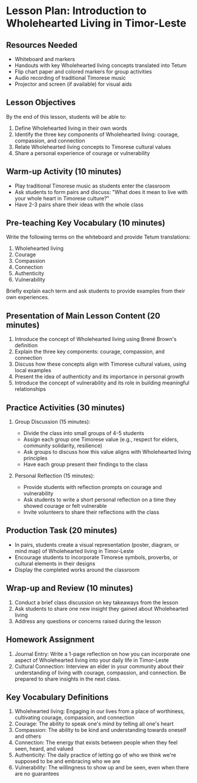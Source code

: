 # Lesson Plan: Introduction to Wholehearted Living in Timor-Leste

## Resources Needed
- Whiteboard and markers
- Handouts with key Wholehearted living concepts translated into Tetum
- Flip chart paper and colored markers for group activities
- Audio recording of traditional Timorese music
- Projector and screen (if available) for visual aids

## Lesson Objectives
By the end of this lesson, students will be able to:
1. Define Wholehearted living in their own words
2. Identify the three key components of Wholehearted living: courage, compassion, and connection
3. Relate Wholehearted living concepts to Timorese cultural values
4. Share a personal experience of courage or vulnerability

## Warm-up Activity (10 minutes)
- Play traditional Timorese music as students enter the classroom
- Ask students to form pairs and discuss: "What does it mean to live with your whole heart in Timorese culture?"
- Have 2-3 pairs share their ideas with the whole class

## Pre-teaching Key Vocabulary (10 minutes)
Write the following terms on the whiteboard and provide Tetum translations:
1. Wholehearted living
2. Courage
3. Compassion
4. Connection
5. Authenticity
6. Vulnerability

Briefly explain each term and ask students to provide examples from their own experiences.

## Presentation of Main Lesson Content (20 minutes)
1. Introduce the concept of Wholehearted living using Brené Brown's definition
2. Explain the three key components: courage, compassion, and connection
3. Discuss how these concepts align with Timorese cultural values, using local examples
4. Present the idea of authenticity and its importance in personal growth
5. Introduce the concept of vulnerability and its role in building meaningful relationships

## Practice Activities (30 minutes)
1. Group Discussion (15 minutes):
   - Divide the class into small groups of 4-5 students
   - Assign each group one Timorese value (e.g., respect for elders, community solidarity, resilience)
   - Ask groups to discuss how this value aligns with Wholehearted living principles
   - Have each group present their findings to the class

2. Personal Reflection (15 minutes):
   - Provide students with reflection prompts on courage and vulnerability
   - Ask students to write a short personal reflection on a time they showed courage or felt vulnerable
   - Invite volunteers to share their reflections with the class

## Production Task (20 minutes)
- In pairs, students create a visual representation (poster, diagram, or mind map) of Wholehearted living in Timor-Leste
- Encourage students to incorporate Timorese symbols, proverbs, or cultural elements in their designs
- Display the completed works around the classroom

## Wrap-up and Review (10 minutes)
1. Conduct a brief class discussion on key takeaways from the lesson
2. Ask students to share one new insight they gained about Wholehearted living
3. Address any questions or concerns raised during the lesson

## Homework Assignment
1. Journal Entry: Write a 1-page reflection on how you can incorporate one aspect of Wholehearted living into your daily life in Timor-Leste
2. Cultural Connection: Interview an elder in your community about their understanding of living with courage, compassion, and connection. Be prepared to share insights in the next class.

## Key Vocabulary Definitions
1. Wholehearted living: Engaging in our lives from a place of worthiness, cultivating courage, compassion, and connection
2. Courage: The ability to speak one's mind by telling all one's heart
3. Compassion: The ability to be kind and understanding towards oneself and others
4. Connection: The energy that exists between people when they feel seen, heard, and valued
5. Authenticity: The daily practice of letting go of who we think we're supposed to be and embracing who we are
6. Vulnerability: The willingness to show up and be seen, even when there are no guarantees